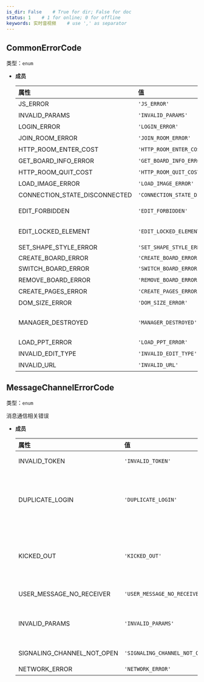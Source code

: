 ```yaml
---
is_dir: False    # True for dir; False for doc
status: 1    # 1 for online; 0 for offline
keywords: 实时音视频    # use ',' as separator
---
```


## CommonErrorCode <span id="commonerrorcode"></span>

类型：`enum`

- **成员**

  | 属性 | 值 | 说明 |
  | :-- | :-- | :-- |
  | JS_ERROR | `'JS_ERROR'` | js 错误。 |
  | INVALID_PARAMS | `'INVALID_PARAMS'` | 参数不合法。 |
  | LOGIN_ERROR | `'LOGIN_ERROR'` | 登陆错误。 |
  | JOIN_ROOM_ERROR | `'JOIN_ROOM_ERROR'` | 加入房间失败。 |
  | HTTP_ROOM_ENTER_COST | `'HTTP_ROOM_ENTER_COST'` | HTTP 进房超时。 |
  | GET_BOARD_INFO_ERROR | `'GET_BOARD_INFO_ERROR'` | 获取白板信息失败。 |
  | HTTP_ROOM_QUIT_COST | `'HTTP_ROOM_QUIT_COST'` | HTTP 退房超时。 |
  | LOAD_IMAGE_ERROR | `'LOAD_IMAGE_ERROR'` | 加载图片失败。 |
  | CONNECTION_STATE_DISCONNECTED | `'CONNECTION_STATE_DISCONNECTED'` | 连接断开。 |
  | EDIT_FORBIDDEN | `'EDIT_FORBIDDEN'` | 无编辑权限，当前白板为只读模式。 |
  | EDIT_LOCKED_ELEMENT | `'EDIT_LOCKED_ELEMENT'` | 当前元素被其他人编辑，导致锁定，无法编辑。 |
  | SET_SHAPE_STYLE_ERROR | `'SET_SHAPE_STYLE_ERROR'` | 设置图形选中边框时出错。 |
  | CREATE_BOARD_ERROR | `'CREATE_BOARD_ERROR'` | board |
  | SWITCH_BOARD_ERROR | `'SWITCH_BOARD_ERROR'` | 切换白板失败。 |
  | REMOVE_BOARD_ERROR | `'REMOVE_BOARD_ERROR'` | 删除白板失败。 |
  | CREATE_PAGES_ERROR | `'CREATE_PAGES_ERROR'` | 创建多页失败。 |
  | DOM_SIZE_ERROR | `'DOM_SIZE_ERROR'` | canvas dom 尺寸异常。 |
  | MANAGER_DESTROYED | `'MANAGER_DESTROYED'` | 当前引擎 IWhiteBoardRoomManager 已被销毁。 |
  | LOAD_PPT_ERROR | `'LOAD_PPT_ERROR'` | PPT 加载失败 |
  | INVALID_EDIT_TYPE | `'INVALID_EDIT_TYPE'` | 设置 editType 不合法 |
  | INVALID_URL | `'INVALID_URL'` | url 不正确 |


## MessageChannelErrorCode <span id="messagechannelerrorcode"></span>

类型：`enum`

消息通信相关错误

- **成员**

  | 属性 | 值 | 说明 |
  | :-- | :-- | :-- |
  | INVALID_TOKEN | `'INVALID_TOKEN'` | 密钥错误。 |
  | DUPLICATE_LOGIN | `'DUPLICATE_LOGIN'` | 相同用户 ID 的用户加入本房间，当前用户被踢出房间 |
  | KICKED_OUT | `'KICKED_OUT'` | 服务端调用 OpenAPI 将当前用户踢出房间 |
  | USER_MESSAGE_NO_RECEIVER | `'USER_MESSAGE_NO_RECEIVER'` | 找不到接收者 |
  | INVALID_PARAMS | `'INVALID_PARAMS'` | 调用方法时，传入的参数不合法 |
  | SIGNALING_CHANNEL_NOT_OPEN | `'SIGNALING_CHANNEL_NOT_OPEN'` | 信令通道没有建立 |
  | NETWORK_ERROR | `'NETWORK_ERROR'` | 网络错误 |

